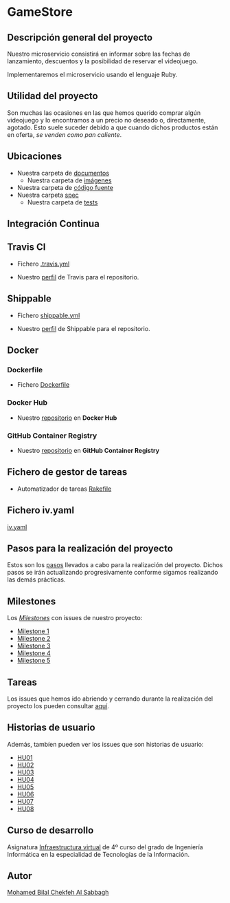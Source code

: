 # GameStore

## Descripción general del proyecto

Nuestro microservicio consistirá en informar sobre las fechas de lanzamiento, descuentos y la posibilidad de reservar el videojuego.

Implementaremos el microservicio usando el lenguaje Ruby.


## Utilidad del proyecto

Son muchas las ocasiones en las que hemos querido comprar algún videojuego y lo encontramos a un precio no deseado o, directamente, agotado. Esto suele suceder debido a que cuando dichos productos están en oferta, *se venden como pan caliente*.


## Ubicaciones

+ Nuestra carpeta de [documentos](https://github.com/biilal1999/GameStore/tree/master/docs)
    + Nuestra carpeta de [imágenes](https://github.com/biilal1999/GameStore/tree/master/docs/img)
+ Nuestra carpeta de [código fuente](https://github.com/biilal1999/GameStore/tree/master/src)
+ Nuestra carpeta [spec](https://github.com/biilal1999/GameStore/tree/master/spec)
    + Nuestra carpeta de [tests](https://github.com/biilal1999/GameStore/tree/master/spec/tests)



## Integración Continua


## Travis CI

+ Fichero [.travis.yml](https://github.com/biilal1999/GameStore/blob/master/.travis.yml)

+ Nuestro [perfil](https://travis-ci.com/github/biilal1999/GameStore) de Travis para el repositorio.


## Shippable

+ Fichero [shippable.yml](https://github.com/biilal1999/GameStore/blob/master/shippable.yml)

+ Nuestro [perfil](https://app.shippable.com/github/biilal1999/GameStore/dashboard) de Shippable para el repositorio.



## Docker


### Dockerfile

+ Fichero [Dockerfile](https://github.com/biilal1999/GameStore/blob/master/Dockerfile)


### Docker Hub

+ Nuestro [repositorio](https://hub.docker.com/r/biilal1999/gamestore) en **Docker Hub**

### GitHub Container Registry

+ Nuestro [repositorio](https://github.com/users/biilal1999/packages/container/package/gamestore) en **GitHub Container Registry**



## Fichero de gestor de tareas

+ Automatizador de tareas [Rakefile](https://github.com/biilal1999/GameStore/blob/master/Rakefile)


## Fichero iv.yaml

[iv.yaml](https://github.com/biilal1999/GameStore/blob/master/iv.yaml)


## Pasos para la realización del proyecto

Estos son los [pasos](https://github.com/biilal1999/GameStore/blob/master/docs/PasosProyecto.md) llevados a cabo para la realización del proyecto. Dichos pasos se irán actualizando progresivamente conforme sigamos realizando las demás prácticas.


## Milestones

Los [*Milestones*](https://github.com/biilal1999/GameStore/milestones) con issues de nuestro proyecto:

- [Milestone 1](https://github.com/biilal1999/GameStore/milestone/1)
- [Milestone 2](https://github.com/biilal1999/GameStore/milestone/2)
- [Milestone 3](https://github.com/biilal1999/GameStore/milestone/3)
- [Milestone 4](https://github.com/biilal1999/GameStore/milestone/4)
- [Milestone 5](https://github.com/biilal1999/GameStore/milestone/5)


## Tareas

Los issues que hemos ido abriendo y cerrando durante la realización del proyecto los pueden consultar [aquí](https://github.com/biilal1999/GameStore/issues).


## Historias de usuario

Además, tambíen pueden ver los issues que son historias de usuario:

- [HU01](https://github.com/biilal1999/GameStore/issues/12)
- [HU02](https://github.com/biilal1999/GameStore/issues/13)
- [HU03](https://github.com/biilal1999/GameStore/issues/14)
- [HU04](https://github.com/biilal1999/GameStore/issues/45)
- [HU05](https://github.com/biilal1999/GameStore/issues/64)
- [HU06](https://github.com/biilal1999/GameStore/issues/73)
- [HU07](https://github.com/biilal1999/GameStore/issues/74)
- [HU08](https://github.com/biilal1999/GameStore/issues/75)


## Curso de desarrollo

Asignatura [Infraestructura virtual](https://github.com/JJ/IV-20-21) de 4º curso del grado de Ingeniería Informática en la especialidad de Tecnologías de la Información.


## Autor

[Mohamed Bilal Chekfeh Al Sabbagh](https://github.com/biilal1999)
